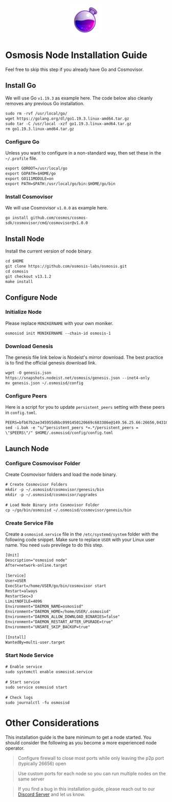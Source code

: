 <p align="center">
  <img height="100" height="auto" src="https://raw.githubusercontent.com/Nodeist/Kurulumlar/main/logos/osmosis.png">
</p>



# Osmosis Node Installation Guide
Feel free to skip this step if you already have Go and Cosmovisor.


## Install Go
We will use Go `v1.19.3` as example here. The code below also cleanly removes any previous Go installation.

```
sudo rm -rvf /usr/local/go/
wget https://golang.org/dl/go1.19.3.linux-amd64.tar.gz
sudo tar -C /usr/local -xzf go1.19.3.linux-amd64.tar.gz
rm go1.19.3.linux-amd64.tar.gz
```

### Configure Go
Unless you want to configure in a non-standard way, then set these in the `~/.profile` file.

```
export GOROOT=/usr/local/go
export GOPATH=$HOME/go
export GO111MODULE=on
export PATH=$PATH:/usr/local/go/bin:$HOME/go/bin
```


### Install Cosmovisor
We will use Cosmovisor `v1.0.0` as example here.

```
go install github.com/cosmos/cosmos-sdk/cosmovisor/cmd/cosmovisor@v1.0.0
```

## Install Node
Install the current version of node binary.

```
cd $HOME
git clone https://github.com/osmosis-labs/osmosis.git
cd osmosis
git checkout v13.1.2
make install
```

## Configure Node
### Initialize Node
Please replace `MONIKERNAME` with your own moniker.

```
osmosisd init MONIKERNAME --chain-id osmosis-1
```

### Download Genesis
The genesis file link below is Nodeist's mirror download. The best practice is to find the official genesis download link.

```
wget -O genesis.json https://snapshots.nodeist.net/osmosis/genesis.json --inet4-only
mv genesis.json ~/.osmosisd/config
```

### Configure Peers
Here is a script for you to update `persistent_peers` setting with these peers in `config.toml`.
```
PEERS=bfb67b2ae345955d6bc0991450120669c683386e@149.56.25.66:26656,0431022ccc3d354d92518df2d0ab30149a3d5fd7@202.182.116.179:26656,e0fbdbdce6ec8797412751edd00fbaf114c42fad@34.220.226.204:26656,747d01891a83d6f759d88f9be07159c268b584b0@141.95.65.98:26656,569aac51b04607a18696c63035586816dec85511@157.90.213.235:26656,ca0481d7013194692c586eb78081fa4f298c6ccf@15.223.57.204:26656,d2a4b47f8d2f4130943ef7a38c1c1c80ea4d06fd@199.247.29.239:26656,6945be12a7d357a39b9cfbb0018249b234fc4a15@54.241.143.196:26656,2f5e471d41e03da1f0ae62507ec6280872e493fe@162.19.21.28:26656,6313d95a539368410b18da009d3c3248ba61362d@66.172.36.140:36656,5c5b17f3a61816031cbcacdc65f295dcf53e91f2@74.118.139.213:26656,74e8ba742d8312c250f3237c8c8f3f951c01f9df@95.216.4.104:2003,fd0930fea06876e362e0a92046854ed651f27ac2@45.76.13.41:26656,43785e5ffd8783393ea8094f77efcee5bdbcdce3@78.141.244.18:26656,42745690b41f6a7515c4a87d88efda2e82b55b76@78.46.94.183:26656,47e4075978458bfc382630b2a46aabbbbf7977b2@143.198.234.114:26656,10f328a43a1ac7aeeae7ee34c1127ce6839e4265@15.235.13.139:26656,cb0ad76ff7ec6488073a710e528d893892b9fe56@34.211.158.138:26656,7c5459ea4bbc41aa4d86ffe8126f0651155227c8@85.195.102.127:26656,a72323512ddedf580affb0e0ba0bb32218ae8e6d@34.105.148.8:26656,dc230c6475bdbf3ab64058a37a8de2261b6396eb@74.96.207.58:26822,1876eb08c7e93c965a895177f82c8725f89c0f65@54.214.183.228:26656,e81c3c20833cfb5d652a9c842c9f1c8b1835479d@108.61.190.21:26656,120908ac6e79df7ad48b3954474afeca0401682a@141.94.248.63:26656,94a5f37693ba36617029a47d654460d161678af6@128.0.51.4:26656,94b63fddfc78230f51aeb7ac34b9fb86bd042a77@46.4.53.94:30516,724cef11bbe866269b3d67f7dd5ea539cc4096bf@198.244.164.186:26656,7de231d5c75feb810a9196fa2a3e83e0576c88a9@212.95.53.152:26656,797094953d830f8727f3b5175f2b205df16d5867@45.77.212.231:26656,20913e92e8b9ea2d80ad34edd9b52e97886cf616@54.37.30.181:26656,1528ce3b88d859f2f8c4160d9b155ecea5177a2e@142.132.146.105:26656,a3aa1fee4b42a760d428a9b9d419a8208ed16a49@15.235.53.138:26656,63e4dd6530bf4dc4c2202be256b262a27d661106@146.19.24.108:26656,19f75a1aea4cdf8ce987b3d4e1ef6617eb3604b3@95.214.53.217:26716,8e5051244ada217dc580feb774789ad7eb8b357c@34.135.79.149:26656,31d2c86f7957e2db91297e54c3b0456ea06c2250@173.67.177.115:26656,32d59ad7fe73b60720d86c361b196ac6d345c160@222.252.2.167:26656,0660d18b65340a55514f240dd517282ca286f169@176.9.28.62:26656,f4b811759e55f665180545ad5e1b42573f660861@135.181.181.251:26656,b8450ac06ab8ccac21b21bbbba8ea3751a479291@3.91.196.177:26656,3aca1d4aef423f67a03c7e4923e7b845d48100e7@198.244.200.116:16656,30e9432879d5b0976b88e52120dc12338e40fc33@65.108.108.176:26656,b69e57cd6f796ac5d6efb1a834163365c37cbfa8@78.46.69.29:26656,a94725c67de0d56a02efc235cc3d2203c744c7b0@15.235.14.236:26656,6b1dd134b30aeaeb2f21f33bd2cd0370a2275501@138.68.6.165:26656,6fa8dfdfcdb5169cc569d3317091d60a76b07a62@195.201.242.107:26656,2dda2944be6deab37c6ba82b2cd72b067573ba6f@54.38.45.152:26656,f96947493f1edd08058afaeaef8f5830cc70b8f2@15.204.197.10:26656,a6283307952423c1751431c220d11ed36b61ed84@143.110.237.113:26656,2048e1bc1f020fa210fb475e7a0ec0948919609f@185.217.125.64:26656,ade4d8bc8cbe014af6ebdf3cb7b1e9ad36f412c0@135.181.5.219:12556
sed -i.bak -e "s/^persistent_peers *=.*/persistent_peers = \"$PEERS\"/" $HOME/.osmosisd/config/config.toml
```

## Launch Node
### Configure Cosmovisor Folder
Create Cosmovisor folders and load the node binary.

```
# Create Cosmovisor Folders
mkdir -p ~/.osmosisd/cosmovisor/genesis/bin
mkdir -p ~/.osmosisd/cosmovisor/upgrades

# Load Node Binary into Cosmovisor Folder
cp ~/go/bin/osmosisd ~/.osmosisd/cosmovisor/genesis/bin
```

### Create Service File
Create a `osmosisd.service` file in the `/etc/systemd/system` folder with the following code snippet. Make sure to replace `USER` with your Linux user name. You need `sudo` previlege to do this step.

```
[Unit]
Description="osmosisd node"
After=network-online.target

[Service]
User=USER
ExecStart=/home/USER/go/bin/cosmovisor start
Restart=always
RestartSec=3
LimitNOFILE=4096
Environment="DAEMON_NAME=osmosisd"
Environment="DAEMON_HOME=/home/USER/.osmosisd"
Environment="DAEMON_ALLOW_DOWNLOAD_BINARIES=false"
Environment="DAEMON_RESTART_AFTER_UPGRADE=true"
Environment="UNSAFE_SKIP_BACKUP=true"

[Install]
WantedBy=multi-user.target
```

### Start Node Service
```
# Enable service
sudo systemctl enable osmosisd.service

# Start service
sudo service osmosisd start

# Check logs
sudo journalctl -fu osmosisd
```

# Other Considerations
This installation guide is the bare minimum to get a node started. You should consider the following as you become a more experienced node operator.



> Configure firewall to close most ports while only leaving the p2p port (typically 26656) open

> Use custom ports for each node so you can run multiple nodes on the same server

> If you find a bug in this installation guide, please reach out to our [Discord Server](https://discord.gg/yV2nEunsTY) and let us know.
